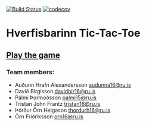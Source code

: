 [![Build Status](https://travis-ci.org/Hverfisbarinn/TicTacToe.svg?branch=master)](https://travis-ci.org/Hverfisbarinn/TicTacToe)
[![codecov](https://codecov.io/gh/Hverfisbarinn/TicTacToe/branch/master/graph/badge.svg)](https://codecov.io/gh/Hverfisbarinn/TicTacToe)
# Hverfisbarinn Tic-Tac-Toe

## [Play the game](https://hverfisbarinn.herokuapp.com/)




### Team members:
- Auðunn Hrafn Alexandersson <audunna16@ru.is>
- Davíð Birgisson <davidbir16@ru.is>
- Pálmi Þormóðsson <palmi15@ru.is>
- Tristan John Frantz <tristan16@ru.is>
- Þórður Örn Helgason <thordurh16@ru.is>
- Örn Friðriksson <orn16@ru.is>
